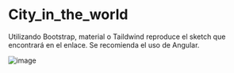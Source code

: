 # City_in_the_world


Utilizando Bootstrap, material o Taildwind reproduce el sketch que encontrará en el enlace. Se recomienda el uso de Angular.








![image](https://github.com/NataliaGM1/City_in_the_world/assets/133371035/a808c837-fcd4-4b93-a681-e1b0d59d6a14)


